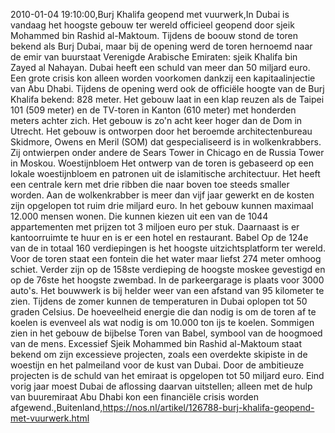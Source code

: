 2010-01-04 19:10:00,Burj Khalifa geopend met vuurwerk,In Dubai is vandaag het hoogste gebouw ter wereld officieel geopend door sjeik Mohammed bin Rashid al-Maktoum. Tijdens de boouw stond de toren bekend als Burj Dubai, maar bij de opening werd de toren hernoemd naar de emir van buurstaat Verenigde Arabische Emiraten: sjeik Khalifa bin Zayed al Nahayan. Dubai heeft een schuld van meer dan 50 miljard euro. Een grote crisis kon alleen worden voorkomen dankzij een kapitaalinjectie van Abu Dhabi. Tijdens de opening werd ook de officiële hoogte van de Burj Khalifa bekend: 828 meter. Het gebouw laat in een klap reuzen als de Taipei 101 (509 meter) en de TV-toren in Kanton (610 meter) met honderden meters achter zich. Het gebouw is zo'n acht keer hoger dan de Dom in Utrecht. Het gebouw is ontworpen door het beroemde architectenbureau Skidmore, Owens en Meril (SOM) dat gespecialiseerd is in wolkenkrabbers. Zij ontwierpen onder andere de Sears Tower in Chicago en de Russia Tower in Moskou. Woestijnbloem Het ontwerp van de toren is gebaseerd op een lokale woestijnbloem en patronen uit de islamitische architectuur. Het heeft een centrale kern met drie ribben die naar boven toe steeds smaller worden. Aan de wolkenkrabber is meer dan vijf jaar gewerkt en de kosten zijn opgelopen tot ruim drie miljard euro. In het gebouw kunnen maximaal 12.000 mensen wonen. Die kunnen kiezen uit een van de 1044 appartementen met prijzen tot 3 miljoen euro per stuk. Daarnaast is er kantoorruimte te huur en is er een hotel en restaurant. Babel Op de 124e van de in totaal 160 verdiepingen is het hoogste uitzichtsplatform ter wereld. Voor de toren staat een fontein die het water maar liefst 274 meter omhoog schiet. Verder zijn op de 158ste verdieping de hoogste moskee gevestigd en op de 76ste het hoogste zwembad. In de parkeergarage is plaats voor 3000 auto's. Het bouwwerk is bij helder weer van een afstand van 95 kilometer te zien. Tijdens de zomer kunnen de temperaturen in Dubai oplopen tot 50 graden Celsius. De hoeveelheid energie die dan nodig is om de toren af te koelen is evenveel als wat nodig is om 10.000 ton ijs te koelen. Sommigen zien in het gebouw de bijbelse Toren van Babel, symbool van de hoogmoed van de mens. Excessief Sjeik Mohammed bin Rashid al-Maktoum staat bekend om zijn excessieve projecten, zoals een overdekte skipiste in de woestijn en het palmeiland voor de kust van Dubai. Door de ambitieuze projecten is de schuld van het emiraat is opgelopen tot 50 miljard euro. Eind vorig jaar moest Dubai de aflossing daarvan uitstellen; alleen met de hulp van buuremiraat Abu Dhabi kon een financiële crisis worden afgewend.,Buitenland,https://nos.nl/artikel/126788-burj-khalifa-geopend-met-vuurwerk.html